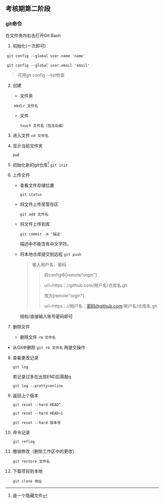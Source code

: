 ## 考核期第二阶段

### git命令

在文件夹内右击打开Git Bash

1. 初始化(一次即可)

​      `git config --global user.name 'name'`

​      `git config --global user.email 'email'`

> 可用git config --list检查

2. 创建       

   * 文件夹
   
   ​       `mkdir 文件名`
   
   * 文件
   
     `touch 文件名（包含后缀）`
   
3. 进入文件
   `cd 文件名`

4. 显示当前文件夹

   `pwd`

5. 初始化新的git仓库[^1]
   `git init`

   [^1]:是一个隐藏文件

6. 上传文件

   * 查看文件存储位置

     `git status`

   * 将文件上传至暂存区

     `git add 文件名`

   * 将文件上传到库

     `git commit -m '描述'`
     
     描述中不能含有中文字符。
     
   * 将本地仓库提交到远程
     `git push`

     > 输入用户名、密码
     >
     > > 将config中[remote"orgin"]
     > >
     > > url=https：//github.com/用户名/仓库名.git
     > >
     > > 改为[remote"orgin"]
     > >
     > > url=https：//用户名：密码@github.com/用户名/仓库名.git
     
     授权/直接输入账号密码即可

7. 删除文件
   * 删除文件
     `rm 文件名`
* 从Git中删除
   `git rm 文件名`
   再提交操作
   
8. 查看更改记录

   `git log`

   若记录过多在出现END后需敲q

   `git log --pretty=online`

9. 返回上个版本

   `git reset --hard HEAD^`

   `git reset --hard HEAD~1`

   `git reset --hard 版本号`

10. 命令记录

    `git reflog`

11. 撤销修改（删除工作区中的更改）

    `git restore 文件名`

12. 下载项目到本地

    `git clone 地址`

    
